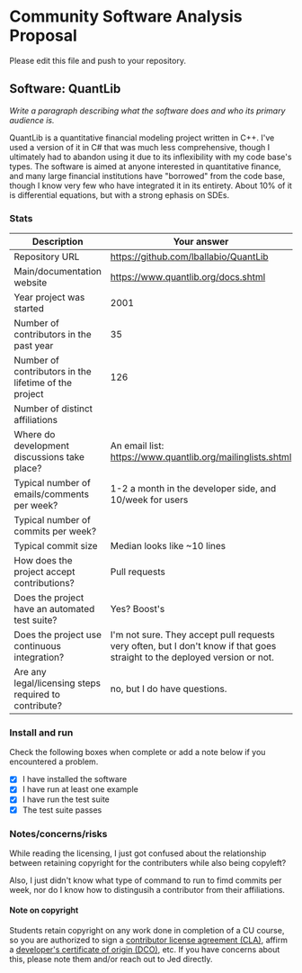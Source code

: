 # Community Software Analysis Proposal
Please edit this file and push to your repository.

## Software: QuantLib

*Write a paragraph describing what the software does and who its
primary audience is.*

QuantLib is a quantitative financial modeling project written in C++. I've used a version
of it in C# that was much less comprehensive, though I ultimately had to abandon using it due to
its inflexibility with my code base's types. The software is aimed at anyone interested in
quantitative finance, and many large financial institutions have "borrowed" from the code base,
though I know very few who have integrated it in its entirety. About 10% of it is differential
equations, but with a strong ephasis on SDEs.

### Stats

| Description | Your answer |
|---------|-----------|
| Repository URL | https://github.com/lballabio/QuantLib |
| Main/documentation website | https://www.quantlib.org/docs.shtml |
| Year project was started | 2001 |
| Number of contributors in the past year | 35 |
| Number of contributors in the lifetime of the project | 126 |
| Number of distinct affiliations |  |
| Where do development discussions take place? | An email list: https://www.quantlib.org/mailinglists.shtml  |
| Typical number of emails/comments per week? | 1-2 a month in the developer side, and 10/week for users  |
| Typical number of commits per week? |  |
| Typical commit size | Median looks like ~10 lines |
| How does the project accept contributions? | Pull requests   |
| Does the project have an automated test suite? | Yes? Boost's |
| Does the project use continuous integration? | I'm not sure. They accept pull requests very often, but I don't know if that goes straight to the deployed version or not. |
| Are any legal/licensing steps required to contribute? | no, but I do have questions. |

### Install and run

Check the following boxes when complete or add a note below if you
encountered a problem.

- [x] I have installed the software
- [x] I have run at least one example
- [x] I have run the test suite
- [x] The test suite passes

### Notes/concerns/risks

While reading the licensing, I just got confused about the relationship between
retaining copyright for the contributers while also being copyleft?

Also, I just didn't know what type of command to run to fimd commits per week,
nor do I know how to distingusih a contributor from their affiliations.

#### Note on copyright
Students retain copyright on any work done in completion of a CU
course, so you are authorized to sign a [contributor license
agreement (CLA)](https://en.wikipedia.org/wiki/Contributor_License_Agreement),
affirm a [developer's certificate of
origin (DCO)](https://en.wikipedia.org/wiki/Developer_Certificate_of_Origin),
etc.  If you have concerns about this, please note them and/or reach
out to Jed directly.
